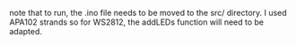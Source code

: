 note that to run, the .ino file needs to be moved to the src/ directory.
I used APA102 strands so for WS2812, the addLEDs function will need to
be adapted.
